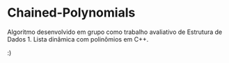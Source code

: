 # Chained-Polynomials
Algoritmo desenvolvido em grupo como trabalho avaliativo de Estrutura de Dados 1. Lista dinâmica com polinômios em C++.

:)
